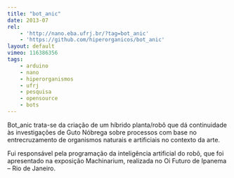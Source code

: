```yaml
---
title: "bot_anic"
date: 2013-07
rel:
	- 'http://nano.eba.ufrj.br/?tag=bot_anic'
	- 'https://github.com/hiperorganicos/bot_anic'
layout: default
vimeo: 116386356
tags:
	- arduino
	- nano
	- hiperorganismos
	- ufrj
	- pesquisa
	- opensource
	- bots
---
```


Bot_anic trata-se da criação de um híbrido planta/robô que dá continuidade às investigações de Guto Nóbrega sobre processos com base no entrecruzamento de organismos naturais e artificiais no contexto da arte.

Fui responsável pela programação da inteligência artificial do robô, que foi apresentado na exposição Machinarium, realizada no Oi Futuro de Ipanema – Rio de Janeiro.